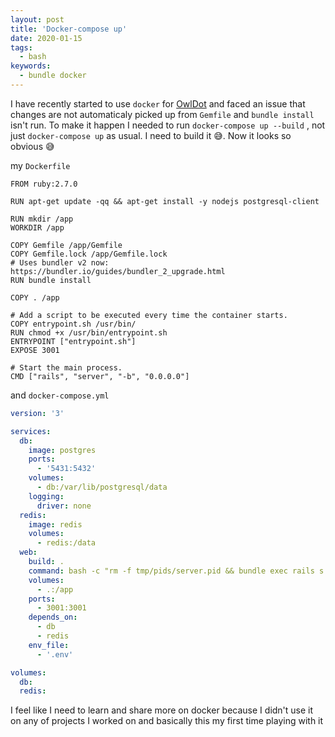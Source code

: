 ```yaml
---
layout: post
title: 'Docker-compose up'
date: 2020-01-15
tags:
  - bash
keywords:
  - bundle docker
---
```


I have recently started to use `docker` for [OwlDot](owldot.com) and faced an issue that changes are not automaticaly picked up from `Gemfile` and `bundle install` isn't run.
To make it happen I needed to run `docker-compose up --build` , not just `docker-compose up` as usual. I need to build it 😅. Now it looks so obvious 😅

<!--more-->

my `Dockerfile`

```docker
FROM ruby:2.7.0

RUN apt-get update -qq && apt-get install -y nodejs postgresql-client

RUN mkdir /app
WORKDIR /app

COPY Gemfile /app/Gemfile
COPY Gemfile.lock /app/Gemfile.lock
# Uses bundler v2 now: https://bundler.io/guides/bundler_2_upgrade.html
RUN bundle install

COPY . /app

# Add a script to be executed every time the container starts.
COPY entrypoint.sh /usr/bin/
RUN chmod +x /usr/bin/entrypoint.sh
ENTRYPOINT ["entrypoint.sh"]
EXPOSE 3001

# Start the main process.
CMD ["rails", "server", "-b", "0.0.0.0"]
```

and `docker-compose.yml`

```yaml
version: '3'

services:
  db:
    image: postgres
    ports:
      - '5431:5432'
    volumes:
      - db:/var/lib/postgresql/data
    logging:
      driver: none
  redis:
    image: redis
    volumes:
      - redis:/data
  web:
    build: .
    command: bash -c "rm -f tmp/pids/server.pid && bundle exec rails s -p 3001 -b '0.0.0.0'"
    volumes:
      - .:/app
    ports:
      - 3001:3001
    depends_on:
      - db
      - redis
    env_file:
      - '.env'

volumes:
  db:
  redis:
```

I feel like I need to learn and share more on docker because I didn't use
it on any of projects I worked on and basically this my first time playing with it
